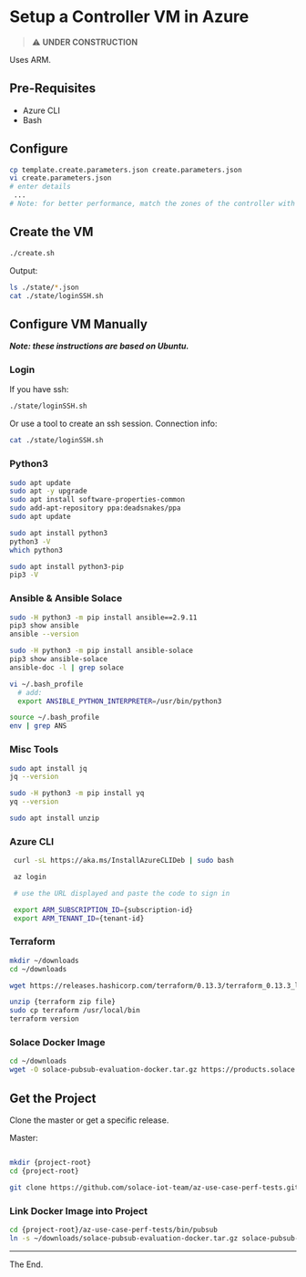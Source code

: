 # Setup a Controller VM in Azure

> :warning: **UNDER CONSTRUCTION**

Uses ARM.

## Pre-Requisites

- Azure CLI
- Bash

## Configure
````bash
cp template.create.parameters.json create.parameters.json
vi create.parameters.json
# enter details
 ...
# Note: for better performance, match the zones of the controller with the test infrastructure
````
## Create the VM
````bash
./create.sh
````

Output:
````bash
ls ./state/*.json
cat ./state/loginSSH.sh
````

## Configure VM Manually
_**Note: these instructions are based on Ubuntu.**_

### Login

If you have ssh:
````bash
./state/loginSSH.sh
````

Or use a tool to create an ssh session.
Connection info:
````bash
cat ./state/loginSSH.sh
````

### Python3
````bash
sudo apt update
sudo apt -y upgrade
sudo apt install software-properties-common
sudo add-apt-repository ppa:deadsnakes/ppa
sudo apt update

sudo apt install python3
python3 -V
which python3

sudo apt install python3-pip
pip3 -V
````

### Ansible & Ansible Solace
````bash
sudo -H python3 -m pip install ansible==2.9.11
pip3 show ansible
ansible --version

sudo -H python3 -m pip install ansible-solace
pip3 show ansible-solace
ansible-doc -l | grep solace

vi ~/.bash_profile
  # add:
  export ANSIBLE_PYTHON_INTERPRETER=/usr/bin/python3

source ~/.bash_profile
env | grep ANS

````
### Misc Tools
````bash
sudo apt install jq
jq --version

sudo -H python3 -m pip install yq
yq --version

sudo apt install unzip
````

### Azure CLI
````bash
 curl -sL https://aka.ms/InstallAzureCLIDeb | sudo bash

 az login

 # use the URL displayed and paste the code to sign in

 export ARM_SUBSCRIPTION_ID={subscription-id}
 export ARM_TENANT_ID={tenant-id}

````

### Terraform

````bash
mkdir ~/downloads
cd ~/downloads

wget https://releases.hashicorp.com/terraform/0.13.3/terraform_0.13.3_linux_amd64.zip

unzip {terraform zip file}
sudo cp terraform /usr/local/bin
terraform version
````

### Solace Docker Image

````bash
cd ~/downloads
wget -O solace-pubsub-evaluation-docker.tar.gz https://products.solace.com/download/PUBSUB_DOCKER_EVAL
````

## Get the Project

Clone the master or get a specific release.

Master:
````bash

mkdir {project-root}
cd {project-root}

git clone https://github.com/solace-iot-team/az-use-case-perf-tests.git
````

### Link Docker Image into Project
````bash
cd {project-root}/az-use-case-perf-tests/bin/pubsub
ln -s ~/downloads/solace-pubsub-evaluation-docker.tar.gz solace-pubsub-docker.tar.gz
````


---
The End.
